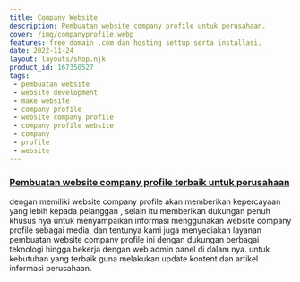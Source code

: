 ```yaml
---
title: Company Website
description: Pembuatan website company profile untuk perusahaan.
cover: /img/companyprofile.webp
features: free domain .com dan hosting settup serta installasi.
date: 2022-11-24
layout: layouts/shop.njk
product_id: 167350527
tags:
 - pembuatan website
 - website development
 - make website
 - company profile
 - website company profile
 - company profile website
 - company
 - profile
 - website
---
```


### [Pembuatan website company profile terbaik untuk perusahaan]({{page.url}})

dengan memiliki website company profile akan memberikan kepercayaan yang lebih kepada pelanggan , selain itu memberikan dukungan penuh khusus nya untuk menyampaikan informasi menggunakan website company profile sebagai media, dan tentunya kami juga menyediakan layanan pembuatan website company profile ini dengan dukungan berbagai teknologi hingga bekerja dengan web admin panel di dalam nya. untuk kebutuhan yang terbaik guna melakukan update kontent dan artikel informasi perusahaan.
